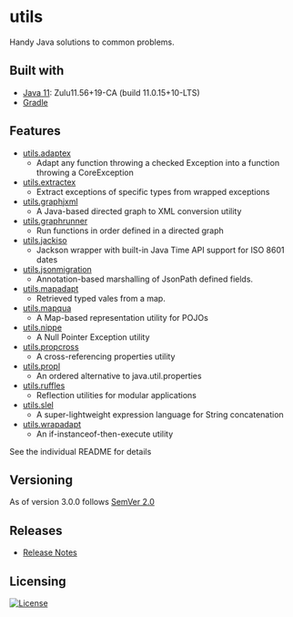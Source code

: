 # utils
Handy Java solutions to common problems.

## Built with
- [Java 11](https://www.azul.com/downloads/?version=java-11-lts&os=windows&architecture=x86-64-bit&package=jdk): Zulu11.56+19-CA (build 11.0.15+10-LTS)
- [Gradle](https://docs.gradle.org/7.4/release-notes.html)

## Features
- [utils.adaptex](utils.adaptex/README.MD)
    - Adapt any function throwing a checked Exception into a function throwing a CoreException
- [utils.extractex](utils.extractex/README.MD)
    - Extract exceptions of specific types from wrapped exceptions
- [utils.graphjxml](utils.graphjxml/README.MD)
    - A Java-based directed graph to XML conversion utility
- [utils.graphrunner](utils.graphrunner/README.MD)
  - Run functions in order defined in a directed graph
- [utils.jackiso](utils.jackiso/README.MD)
    - Jackson wrapper with built-in Java Time API support for ISO 8601 dates
- [utils.jsonmigration](utils.jsonmigration/README.MD)
    - Annotation-based marshalling of JsonPath defined fields.
- [utils.mapadapt](utils.mapadapt/README.MD)
  - Retrieved typed vales from a map. 
- [utils.mapqua](utils.mapqua/README.MD)
  - A Map-based representation utility for POJOs
- [utils.nippe](utils.nippe/README.MD)
    - A Null Pointer Exception utility
- [utils.propcross](utils.propcross/README.MD)
    - A cross-referencing properties utility
- [utils.propl](utils.propl/README.MD)
  - An ordered alternative to java.util.properties
- [utils.ruffles](utils.ruffles/README.MD)
  - Reflection utilities for modular applications
- [utils.slel](utils.slel/README.MD)
    - A super-lightweight expression language for String concatenation
- [utils.wrapadapt](utils.wrapadapt/README.MD)
    - An if-instanceof-then-execute utility

See the individual README for details

## Versioning
As of version 3.0.0 follows [SemVer 2.0](https://semver.org/spec/v2.0.0.html)

## Releases
* [Release Notes](https://github.com/Legyver/utils/blob/master/RELEASE.MD)

## Licensing
[![License](https://img.shields.io/badge/License-Apache%202.0-blue.svg)](https://github.com/Legyver/utils/blob/master/LICENSE)
